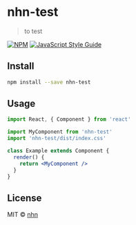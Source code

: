 # nhn-test

> to test

[![NPM](https://img.shields.io/npm/v/nhn-test.svg)](https://www.npmjs.com/package/nhn-test) [![JavaScript Style Guide](https://img.shields.io/badge/code_style-standard-brightgreen.svg)](https://standardjs.com)

## Install

```bash
npm install --save nhn-test
```

## Usage

```jsx
import React, { Component } from 'react'

import MyComponent from 'nhn-test'
import 'nhn-test/dist/index.css'

class Example extends Component {
  render() {
    return <MyComponent />
  }
}
```

## License

MIT © [nhn](https://github.com/nhn)
